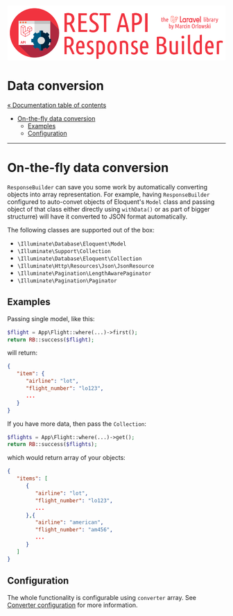 ![REST API Response Builder for Laravel](/.github/artwork/laravel-api-response-builder-logo.png)

# Data conversion #

[« Documentation table of contents](README.md)

* [On-the-fly data conversion](#on-the-fly-data-conversion)
  * [Examples](#examples)
  * [Configuration](#configuration)

---

# On-the-fly data conversion #

 `ResponseBuilder` can save you some work by automatically converting objects into array representation. For example, having
 `ResponseBuilder` configured to auto-convet objects of Eloquent's `Model` class and passing object of that class either directly
 using `withData()` or as part of bigger structurre) will have it converted to JSON format automatically.

 The following classes are supported out of the box:

* `\Illuminate\Database\Eloquent\Model`
* `\Illuminate\Support\Collection`
* `\Illuminate\Database\Eloquent\Collection`
* `\Illuminate\Http\Resources\Json\JsonResource`
* `\Illuminate\Pagination\LengthAwarePaginator`
* `\Illuminate\Pagination\Paginator`

## Examples ##

 Passing single model, like this:

```php
$flight = App\Flight::where(...)->first();
return RB::success($flight);
```

 will return:

```json
{
   "item": {
      "airline": "lot",
      "flight_number": "lo123",
      ...
   }
}
```

 If you have more data, then pass the `Collection`:

```php
$flights = App\Flight::where(...)->get();
return RB::success($flights);
```

 which would return array of your objects:

```json
{
   "items": [
      {
         "airline": "lot",
         "flight_number": "lo123",
         ...
      },{
         "airline": "american",
         "flight_number": "am456",
         ...
      }
   ]
}
```

## Configuration ##

 The whole functionality is configurable using `converter` array. See [Converter configuration](config.md#converter) for
 more information.


